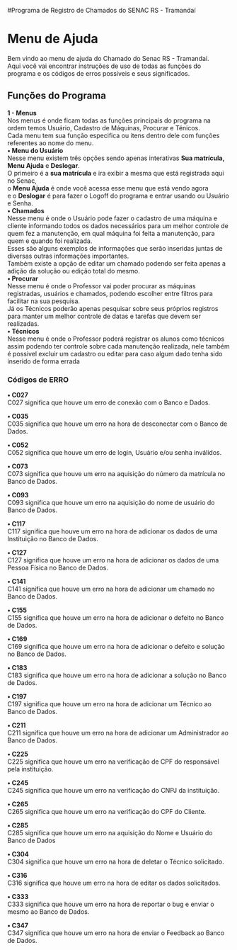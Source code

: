 #Programa de Registro de Chamados do SENAC RS - Tramandaí

<h1>Menu de Ajuda</h1>
<a>Bem vindo ao menu de ajuda do Chamado do Senac RS - Tramandaí.<br></a>
<a>Aqui você vai encontrar instruções de uso de todas as funções do programa e</a>
<a>os códigos de erros possíveis e seus significados.</a>
<h2>Funções  do Programa</h2>
<a><b>1 - Menus</b><br></a>
<a>Nos menus é onde ficam todas as funções principais do programa na ordem temos Usuário, Cadastro de Máquinas, Procurar e Ténicos.<br></a>
<a>Cada menu tem sua função especifica ou itens dentro dele com funções referentes ao nome do menu.<br></a>
<a><b>• Menu do Usuário</b><br></a>
<a>Nesse menu existem três opções sendo apenas interativas <b>Sua matrícula,</b> <b>Menu Ajuda</b> e <b>Deslogar</b>.<br></a>
<a>O primeiro é a <b>sua matrícula</b> e ira exibir a mesma que está registrada aqui no Senac,<br></a>
<a>o <b>Menu Ajuda</b> é onde você acessa esse menu que está vendo agora<br></a>
<a>e o <b>Deslogar</b> é para fazer o Logoff do programa e entrar usando ou Usuário e Senha.<br></a>
<a><b>• Chamados</b><br></a>
<a>Nesse menu é onde o Usuário pode fazer o cadastro de uma máquina e cliente informando todos os dados necessários para um melhor controle de quem fez a</a> <a>manutenção, em qual máquina foi feita a manutenção, para quem e quando foi realizada.<br></a>
<a>Esses são alguns exemplos de informações que serão inseridas juntas de diversas outras informações importantes.<br></a>
<a>Também existe a opção de editar um chamado podendo ser feita apenas a adição da solução ou edição total do mesmo.<br></a>
<a><b>• Procurar</b><br></a>
<a>Nesse menu é onde o Professor vai poder procurar as máquinas registradas, usuários e chamados, podendo escolher entre filtros para facilitar na sua pesquisa.<br></a>
<a>Já os Técnicos poderão apenas pesquisar sobre seus próprios registros para manter um melhor controle de datas e tarefas que devem ser realizadas.<br></a>
<a><b>• Técnicos</b><br></a>
<a>Nesse menu é onde o Professor poderá registrar os alunos como técnicos assim podendo ter controle sobre cada manutenção realizada, nele também é possivel excluir um cadastro ou editar para caso algum dado tenha sido inserido de forma errada<br></a>

<h3>Códigos de ERRO</h3>
<a><b>• C027</b><br></a>
<a>C027 significa que houve um erro de conexão com o Banco e Dados.<br></a>

<a><b>• C035</b><br></a>
<a>C035 significa que houve um erro na hora de desconectar com o Banco de Dados.<br></a>

<a><b>• C052</b><br></a>
<a>C052 significa que houve um erro de login, Usuário e/ou senha inválidos.<br></a>

<a><b>• C073</b><br></a>
<a>C073 significa que houve um erro na aquisição do número da matrícula no Banco de Dados.<br></a>

<a><b>• C093</b><br></a>
<a>C093 significa que houve um erro na aquisição do nome de usuário do Banco de Dados.<br></a>

<a><b>• C117</b><br></a>
<a>C117 significa que houve um erro na hora de adicionar os dados de uma Instituição no Banco de Dados.<br></a>

<a><b>• C127</b><br></a>
<a>C127 significa que houve um erro na hora de adicionar os dados de uma Pessoa Física no Banco de Dados.<br></a>

<a><b>• C141</b><br></a>
<a>C141 significa que houve um erro na hora de adicionar um chamado no Banco de Dados.<br></a>

<a><b>• C155</b><br></a>
<a>C155 significa que houve um erro na hora de adicionar o defeito no Banco de Dados.<br></a>

<a><b>• C169</b><br></a>
<a>C169 significa que houve um erro na hora de adicionar o defeito e solução no Banco de Dados.<br></a>

<a><b>• C183</b><br></a>
<a>C183 significa que houve um erro na hora de adicionar a solução no Banco de Dados.<br></a>

<a><b>• C197</b><br></a>
<a>C197 significa que houve um erro na hora de adicionar um Técnico ao Banco de Dados.<br></a>

<a><b>• C211</b><br></a>
<a>C211 significa que houve um erro na hora de adicionar um Administrador ao Banco de Dados.<br></a>

<a><b>• C225</b><br></a>
<a>C225 significa que houve um erro na verificação de CPF do responsável pela instituição.<br></a>

<a><b>• C245</b><br></a>
<a>C245 significa que houve um erro na verificação do CNPJ da instituição.<br></a>

<a><b>• C265</b><br></a>
<a>C265 significa que houve um erro na verificação do CPF do Cliente.<br></a>

<a><b>• C285</b><br></a>
<a>C285 significa que houve um erro na aquisição do Nome e Usuário do Banco de Dados<br></a>

<a><b>• C304</b><br></a>
<a>C304 significa que houve um erro na hora de deletar o Técnico solicitado.<br></a>

<a><b>• C316</b><br></a>
<a>C316 significa que houve um erro na hora de editar os dados solicitados.<br></a>

<a><b>• C333</b><br></a>
<a>C333 significa que houve um erro na hora de reportar o bug e enviar o mesmo ao Banco de Dados.<br></a>

<a><b>• C347</b><br></a>
<a>C347 significa que houve um erro na hora de enviar o Feedback ao Banco de Dados.<br></a>
